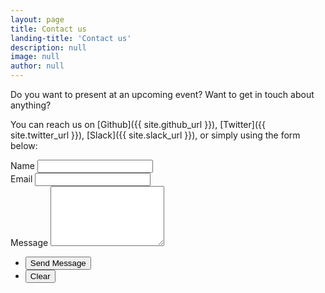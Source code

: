 ```yaml
---
layout: page
title: Contact us
landing-title: 'Contact us'
description: null
image: null
author: null
---
```


Do you want to present at an upcoming event?
Want to get in touch about anything?

You can reach us on [Github]({{ site.github_url }}), [Twitter]({{ site.twitter_url }}),
[Slack]({{ site.slack_url }}), or simply using the form below:

<section id="contact">
	<form action="https://formspree.io/{{ site.email }}" method="POST">
		<div class="field half first">
			<label for="name">Name</label>
			<input type="text" name="name" id="name" />
		</div>
		<div class="field half">
			<label for="email">Email</label>
			<input type="text" name="_replyto" id="email" />
		</div>
		<div class="field">
			<label for="message">Message</label>
			<textarea name="message" id="message" rows="6"></textarea>
		</div>
		<ul class="actions">
			<li><input type="submit" value="Send Message" class="special" /></li>
			<li><input type="reset" value="Clear" /></li>
		</ul>
	</form>
</section>
